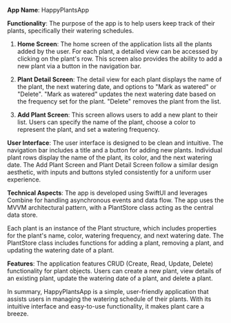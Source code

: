 **App Name**: HappyPlantsApp

**Functionality**: The purpose of the app is to help users keep track of their plants, specifically their watering schedules. 

1. **Home Screen**: The home screen of the application lists all the plants added by the user. For each plant, a detailed view can be accessed by clicking on the plant's row. This screen also provides the ability to add a new plant via a button in the navigation bar. 

2. **Plant Detail Screen**: The detail view for each plant displays the name of the plant, the next watering date, and options to "Mark as watered" or "Delete". "Mark as watered" updates the next watering date based on the frequency set for the plant. "Delete" removes the plant from the list.

3. **Add Plant Screen**: This screen allows users to add a new plant to their list. Users can specify the name of the plant, choose a color to represent the plant, and set a watering frequency.

**User Interface**: The user interface is designed to be clean and intuitive. The navigation bar includes a title and a button for adding new plants. Individual plant rows display the name of the plant, its color, and the next watering date. The Add Plant Screen and Plant Detail Screen follow a similar design aesthetic, with inputs and buttons styled consistently for a uniform user experience.

**Technical Aspects**: The app is developed using SwiftUI and leverages Combine for handling asynchronous events and data flow. The app uses the MVVM architectural pattern, with a PlantStore class acting as the central data store. 

Each plant is an instance of the Plant structure, which includes properties for the plant's name, color, watering frequency, and next watering date. The PlantStore class includes functions for adding a plant, removing a plant, and updating the watering date of a plant.

**Features**: The application features CRUD (Create, Read, Update, Delete) functionality for plant objects. Users can create a new plant, view details of an existing plant, update the watering date of a plant, and delete a plant.

In summary, HappyPlantsApp is a simple, user-friendly application that assists users in managing the watering schedule of their plants. With its intuitive interface and easy-to-use functionality, it makes plant care a breeze.
